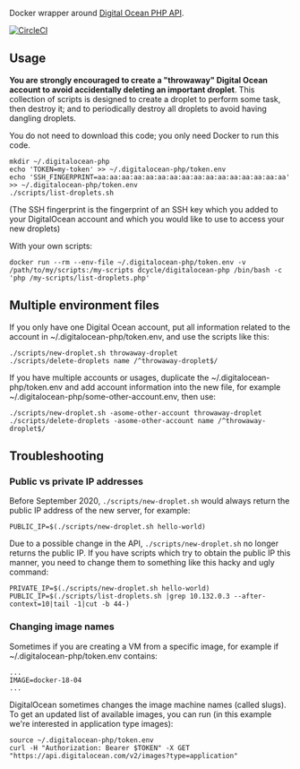 Docker wrapper around [Digital Ocean PHP API](https://github.com/toin0u/DigitalOceanV2).

[![CircleCI](https://circleci.com/gh/dcycle/docker-digitalocean-php.svg?style=svg)](https://circleci.com/gh/dcycle/docker-digitalocean-php)

Usage
-----

**You are strongly encouraged to create a "throwaway" Digital Ocean account to avoid accidentally deleting an important droplet**. This collection of scripts is designed to create a droplet to perform some task, then destroy it; and to periodically destroy all droplets to avoid having dangling droplets.

You do not need to download this code; you only need Docker to run this code.

    mkdir ~/.digitalocean-php
    echo 'TOKEN=my-token' >> ~/.digitalocean-php/token.env
    echo 'SSH_FINGERPRINT=aa:aa:aa:aa:aa:aa:aa:aa:aa:aa:aa:aa:aa:aa:aa:aa' >> ~/.digitalocean-php/token.env
    ./scripts/list-droplets.sh

(The SSH fingerprint is the fingerprint of an SSH key which you added to your DigitalOcean account and which you would like to use to access your new droplets)

With your own scripts:

    docker run --rm --env-file ~/.digitalocean-php/token.env -v /path/to/my/scripts:/my-scripts dcycle/digitalocean-php /bin/bash -c 'php /my-scripts/list-droplets.php'

Multiple environment files
-----

If you only have one Digital Ocean account, put all information related to the account in ~/.digitalocean-php/token.env, and use the scripts like this:

    ./scripts/new-droplet.sh throwaway-droplet
    ./scripts/delete-droplets name /^throwaway-droplet$/

If you have multiple accounts or usages, duplicate the ~/.digitalocean-php/token.env and add account information into the new file, for example ~/.digitalocean-php/some-other-account.env, then use:

    ./scripts/new-droplet.sh -asome-other-account throwaway-droplet
    ./scripts/delete-droplets -asome-other-account name /^throwaway-droplet$/

Troubleshooting
-----

### Public vs private IP addresses

Before September 2020, `./scripts/new-droplet.sh` would always return the public IP address of the new server, for example:

    PUBLIC_IP=$(./scripts/new-droplet.sh hello-world)

Due to a possible change in the API, `./scripts/new-droplet.sh` no longer returns the public IP. If you have scripts which try to obtain the public IP this manner, you need to change them to something like this hacky and ugly command:

    PRIVATE_IP=$(./scripts/new-droplet.sh hello-world)
    PUBLIC_IP=$(./scripts/list-droplets.sh |grep 10.132.0.3 --after-context=10|tail -1|cut -b 44-)

### Changing image names

Sometimes if you are creating a VM from a specific image, for example if ~/.digitalocean-php/token.env contains:

    ...
    IMAGE=docker-18-04
    ...

DigitalOcean sometimes changes the image machine names (called slugs). To get an updated list of available images, you can run (in this example we're interested in application type images):

    source ~/.digitalocean-php/token.env
    curl -H "Authorization: Bearer $TOKEN" -X GET "https://api.digitalocean.com/v2/images?type=application"
